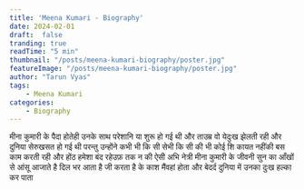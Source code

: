 ```yaml
---
title: 'Meena Kumari - Biography'
date: 2024-02-01
draft:  false   
tranding: true  
readTime: "5 min"
thumbnail: "/posts/meena-kumari-biography/poster.jpg"
featureImage: "/posts/meena-kumari-biography/poster.jpg"
author: "Tarun Vyas"
tags:
    - Meena Kumari
categories:
    - Biography
---
```


मीना कुमारी के पैदा होतेही उनके साथ परेशानि या शुरू हो गई थी और ताउम्र वो येदुःख झेलती रही और दुनिया सेरुखसत हो गई थी परन्तु उन्होंने कभी भी कि सी सेभी कि सी की भी कोई शि कायत नहींकी बस काम करती रही और होंठ हमेशा बंद रहेउफ़ तक न की ऐसी अभि नेत्री मीना कुमारी के जीवनी सुन का आँखों से आंसू आजाते है दिल भर आता है जी करता है के काश मैंवहां होता और बेदर्द दुनिया में उनका दुःख हल्का कर पाता 
